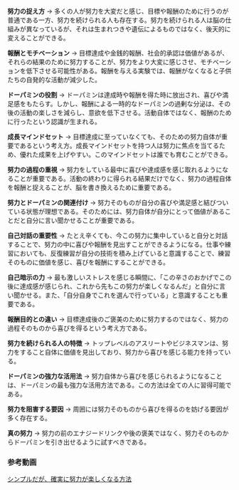 **努力の捉え方** → 多くの人が努力を大変だと感じ、目標や報酬のために行うのが普通である一方、努力を続けられる人も存在する。努力を続けられる人は脳の仕組みが異なっているが、それは生まれつきや遺伝によるものではなく、後天的に変えることができる。

**報酬とモチベーション** → 目標達成や金銭的報酬、社会的承認は価値があるが、それらの結果のために努力することが、努力をより大変に感じさせ、モチベーションを低下させる可能性がある。報酬を与える実験では、報酬がなくなると子供たちの自発的な活動が減少した。

**ドーパミンの役割** → ドーパミンは達成時や報酬を得た時に放出され、喜びや満足感をもたらす。しかし、報酬による一時的なドーパミンの過剰な分泌は、その後の活動の楽しさを減らし、意欲を低下させる。活動自体ではなく、報酬のために行ったという認識が生まれる。

**成長マインドセット** → 目標達成に至っていなくても、そのための努力自体が重要であるという考え方。成長マインドセットを持つ人は努力に焦点を当てるため、優れた成果を上げやすい。このマインドセットは誰でも育むことができる。

**努力の過程の重視** → 努力をしている最中に喜びや達成感を感じ取れるようになることが重要である。活動の終わりに得られる結果だけでなく、努力の過程自体を報酬と捉えることが、脳を書き換えるために重要である。

**努力とドーパミンの関連付け** → 努力そのものが自分の喜びや満足感と結びついている状態が理想である。そのためには、努力自体が自分にとって価値があることだと自分に言い聞かせることが重要である。

**自己対話の重要性** → たとえ辛くても、今この努力に集中していると自分と対話することで、努力の中に喜びや報酬を見出すことができるようになる。仕事や練習においても、反復練習が自分の技術を積み上げていると意識することで、練習そのものに価値を感じ、喜びを報酬にすることができる。

**自己暗示の力** → 最も激しいストレスを感じる瞬間に、「この辛さのおかげでこの後に達成感が感じられ、これから先もこの努力が楽しくなるんだ」と自分に言い聞かせる。また、「自分自身でこれを選んで行っている」と意識することも重要である。

**報酬目的との違い** → 目標達成後のご褒美のために努力するのではなく、努力の過程そのものから喜びを得るという考え方である。

**努力を続けられる人の特徴** → トップレベルのアスリートやビジネスマンは、努力をすること自体に価値を見出しており、努力から喜びを感じる能力を持っている。

**ドーパミンの強力な活用法** → 努力自体から喜びを感じられるようになることは、ドーパミンの最も強力な活用方法である。この方法は全ての人に習得可能である。

**努力を阻害する要因** → 周囲には努力そのものから喜びを得るのを妨げる要因が多く存在する。

**真の努力** → 努力の前のエナジードリンクや後の褒美ではなく、努力そのものからドーパミンを引き出せるように試すべきである。  
  
### 参考動画
[シンプルだが、確実に努力が楽しくなる方法](https://youtu.be/VejCQTk5wdw?si=afzZ_DLJmJpzxY-b)
